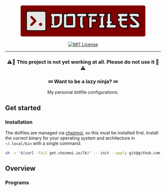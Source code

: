 <div align="center">
   <p>
      <a href="https://github.com/kboshold/dotfiles#is=awesome">
        <img src="assets/dotfile_logo.svg" alt="DOTFILE Logo" width="80%"/>
      </a>
   </p>
   <p>
      <a href="https://github.com/kboshold/dotfiles/blob/master/LICENSE">
        <img src="https://img.shields.io/github/license/kboshold/dotfiles.svg" alt="MIT License">
      </a>
   </p>
   <hr>
   <p>
      <h3>⚠️🚧 This project is not yet working at all. Please do not use it 🚧⚠️<h3>
      <h3>💤 Want to be a lazy ninja? 💤</h3>
      <div>My personal dotfile configurations.</div>
   </p>
</div>

## Get started

### Installation

The dotfiles are managed via [chezmoi](https://www.chezmoi.io/), so this must be installed first. 
Install the correct binary for your operating system and architecture in `~/.local/bin` with a single command:

```bash
sh -c "$(curl -fsLS get.chezmoi.io/lb)" -- init --apply git@github.com:kboshold/dotfiles.git
```

## Overview

### Programs
